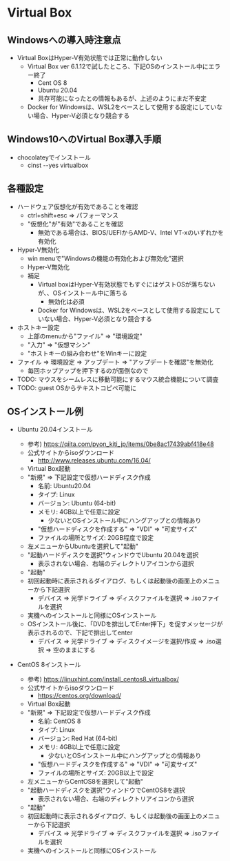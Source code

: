 # Virtual Box

## Windowsへの導入時注意点

* Virtual BoxはHyper-V有効状態では正常に動作しない
  * Virtual Box ver 6.1.12で試したところ、下記OSのインストール中にエラー終了
    * Cent OS 8
    * Ubuntu 20.04
    * 共存可能になったとの情報もあるが、上述のようにまだ不安定
  * Docker for Windowsは、WSL2をベースとして使用する設定にしていない場合、Hyper-V必須となり競合する

## Windows10へのVirtual Box導入手順

* chocolateyでインストール
  * cinst --yes virtualbox

## 各種設定

* ハードウェア仮想化が有効であることを確認
  * ctrl+shift+esc => パフォーマンス
  * "仮想化"が"有効"であることを確認
    * 無効である場合は、BIOS/UEFIからAMD-V、Intel VT-xのいずれかを有効化
* Hyper-V無効化
  * win menuで"Windowsの機能の有効化および無効化"選択
  * Hyper-V無効化
  * 補足
    * Virtual boxはHyper-V有効状態でもすぐにはゲストOSが落ちないが、、OSインストール中に落ちる
      * 無効化は必須
    * Docker for Windowsは、WSL2をベースとして使用する設定にしていない場合、Hyper-V必須となり競合する
* ホストキー設定
  * 上部のmenuから"ファイル" => "環境設定"
  * "入力" => "仮想マシン"
  * "ホストキーの組み合わせ"をWinキーに設定
* ファイル => 環境設定 => アップデート => "アップデートを確認"を無効化
  * 毎回ホップアップを押下するのが面倒なので
* TODO: マウスをシームレスに移動可能にするマウス統合機能について調査
* TODO: guest OSからテキストコピペ可能に

## OSインストール例

* Ubuntu 20.04インストール
  * 参考) https://qiita.com/pyon_kiti_jp/items/0be8ac17439abf418e48
  * 公式サイトからisoダウンロード
    * http://www.releases.ubuntu.com/16.04/
  * Virtual Box起動
  * "新規" => 下記設定で仮想ハードディスク作成
    * 名前: Ubuntu20.04
    * タイプ: Linux
    * バージョン: Ubuntu (64-bit)
    * メモリ: 4GB以上で任意に設定
      * 少ないとOSインストール中にハングアップとの情報あり
    * "仮想ハードディスクを作成する" => "VDI" => "可変サイズ"
    * ファイルの場所とサイズ: 20GB程度で設定
  * 左メニューからUbuntuを選択して"起動"
  * "起動ハードディスクを選択"ウィンドウでUbuntu 20.04を選択
    * 表示されない場合、右端のディレクトリアイコンから選択
  * "起動"
  * 初回起動時に表示されるダイアログ、もしくは起動後の画面上のメニューから下記選択
    * デバイス => 光学ドライブ => ディスクファイルを選択 => .isoファイルを選択
  * 実機へのインストールと同様にOSインストール
  * OSインストール後に、「DVDを排出してEnter押下」を促すメッセージが表示されるので、下記で排出してenter
    * デバイス => 光学ドライブ => ディスクイメージを選択/作成 => .iso選択 => 空のままにする

* CentOS 8インストール
  * 参考) https://linuxhint.com/install_centos8_virtualbox/
  * 公式サイトからisoダウンロード
    * https://centos.org/download/
  * Virtual Box起動
  * "新規" => 下記設定で仮想ハードディスク作成
    * 名前: CentOS 8
    * タイプ: Linux
    * バージョン: Red Hat (64-bit)
    * メモリ: 4GB以上で任意に設定
      * 少ないとOSインストール中にハングアップとの情報あり
    * "仮想ハードディスクを作成する" => "VDI" => "可変サイズ"
    * ファイルの場所とサイズ: 20GB以上で設定
  * 左メニューからCentOS8を選択して"起動"
  * "起動ハードディスクを選択"ウィンドウでCentOS8を選択
    * 表示されない場合、右端のディレクトリアイコンから選択
  * "起動"
  * 初回起動時に表示されるダイアログ、もしくは起動後の画面上のメニューから下記選択
    * デバイス => 光学ドライブ => ディスクファイルを選択 => .isoファイルを選択
  * 実機へのインストールと同様にOSインストール
